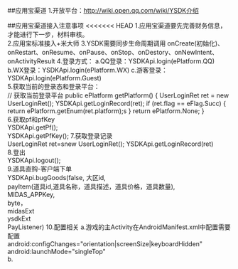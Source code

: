 ##应用宝渠道
	1.开放平台：http://wiki.open.qq.com/wiki/YSDK介绍
	





##应用宝渠道接入注意事项
<<<<<<< HEAD
	1.应用宝渠道要先完善财务信息，才能进行下一步，材料审核。  
	2.应用宝标准接入+米大师
	3.YSDK需要同步生命周期调用	onCreate(初始化)、onRestart、onResume、onPause、onStop、onDestory、onNewIntent、onActivityResult
	4.登录方式：
		a.QQ登录：YSDKApi.login(ePlatform.QQ)  
		b.WX登录：YSDKApi.login(ePlatform.WX)
		c.游客登录：YSDKApi.login(ePlatform.Guest)  
	5.获取当前的登录态和登录平台：  
		// 获取当前登录平台
	    public ePlatform getPlatform() {
	        UserLoginRet ret = new UserLoginRet();
	        YSDKApi.getLoginRecord(ret);
	        if (ret.flag == eFlag.Succ) {
	            return ePlatform.getEnum(ret.platform);s
	        }
	        return ePlatform.None;
	    }  
	6.获取pf和pfKey  
		YSDKApi.getPf();  
		YSDKApi.getPfKey();
	7.获取登录记录  
		UserLoginRet ret=snew UserLoginRet();
		YSDKApi.getLoginRecord(ret)  
	8.登出  
		YSDKApi.logout();    
	9.道具直购-客户端下单  
		YSDKApi.bugGoods(false,
						大区id,  
						payItem(道具id,道具名称，道具描述，道具价格，道具数量),  
						MIDAS_APPKey,  
						byte[](商品图片)，	
						midasExt  
						ysdkExt  
						PayListener) 
	10.配置相关 
		a.游戏的主Activity在AndroidManifest.xml中配置需要配置  
		android:configChanges="orientation|screenSize|keyboardHidden"  
		android:launchMode="singleTop"  
		b.
		
	



